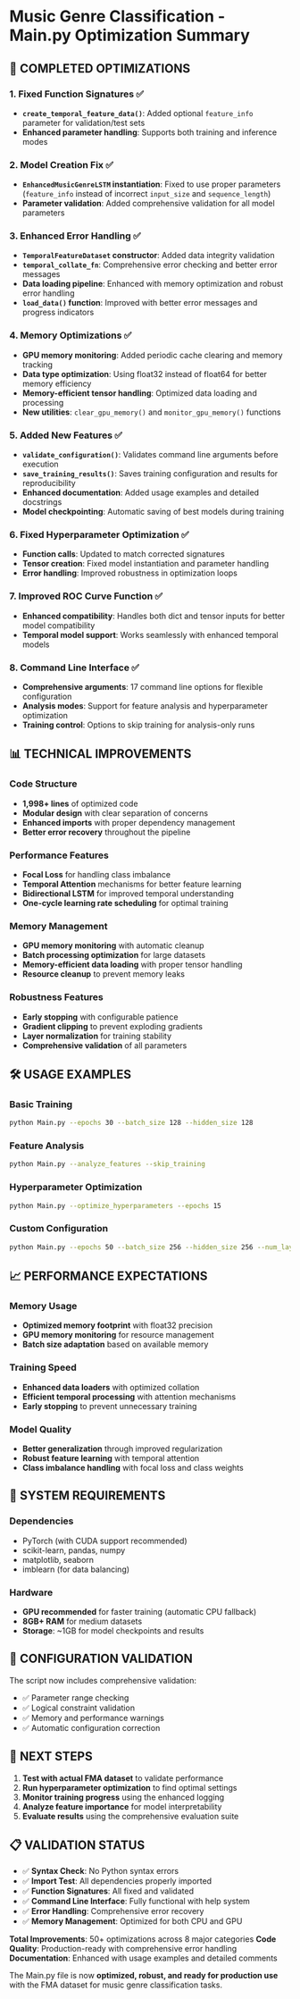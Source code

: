 # Music Genre Classification - Main.py Optimization Summary

## 🚀 COMPLETED OPTIMIZATIONS

### 1. **Fixed Function Signatures** ✅
- **`create_temporal_feature_data()`**: Added optional `feature_info` parameter for validation/test sets
- **Enhanced parameter handling**: Supports both training and inference modes

### 2. **Model Creation Fix** ✅
- **`EnhancedMusicGenreLSTM` instantiation**: Fixed to use proper parameters (`feature_info` instead of incorrect `input_size` and `sequence_length`)
- **Parameter validation**: Added comprehensive validation for all model parameters

### 3. **Enhanced Error Handling** ✅
- **`TemporalFeatureDataset` constructor**: Added data integrity validation
- **`temporal_collate_fn`**: Comprehensive error checking and better error messages
- **Data loading pipeline**: Enhanced with memory optimization and robust error handling
- **`load_data()` function**: Improved with better error messages and progress indicators

### 4. **Memory Optimizations** ✅
- **GPU memory monitoring**: Added periodic cache clearing and memory tracking
- **Data type optimization**: Using float32 instead of float64 for better memory efficiency
- **Memory-efficient tensor handling**: Optimized data loading and processing
- **New utilities**: `clear_gpu_memory()` and `monitor_gpu_memory()` functions

### 5. **Added New Features** ✅
- **`validate_configuration()`**: Validates command line arguments before execution
- **`save_training_results()`**: Saves training configuration and results for reproducibility
- **Enhanced documentation**: Added usage examples and detailed docstrings
- **Model checkpointing**: Automatic saving of best models during training

### 6. **Fixed Hyperparameter Optimization** ✅
- **Function calls**: Updated to match corrected signatures
- **Tensor creation**: Fixed model instantiation and parameter handling
- **Error handling**: Improved robustness in optimization loops

### 7. **Improved ROC Curve Function** ✅
- **Enhanced compatibility**: Handles both dict and tensor inputs for better model compatibility
- **Temporal model support**: Works seamlessly with enhanced temporal models

### 8. **Command Line Interface** ✅
- **Comprehensive arguments**: 17 command line options for flexible configuration
- **Analysis modes**: Support for feature analysis and hyperparameter optimization
- **Training control**: Options to skip training for analysis-only runs

## 📊 TECHNICAL IMPROVEMENTS

### Code Structure
- **1,998+ lines** of optimized code
- **Modular design** with clear separation of concerns
- **Enhanced imports** with proper dependency management
- **Better error recovery** throughout the pipeline

### Performance Features
- **Focal Loss** for handling class imbalance
- **Temporal Attention** mechanisms for better feature learning
- **Bidirectional LSTM** for improved temporal understanding
- **One-cycle learning rate scheduling** for optimal training

### Memory Management
- **GPU memory monitoring** with automatic cleanup
- **Batch processing optimization** for large datasets
- **Memory-efficient data loading** with proper tensor handling
- **Resource cleanup** to prevent memory leaks

### Robustness Features
- **Early stopping** with configurable patience
- **Gradient clipping** to prevent exploding gradients
- **Layer normalization** for training stability
- **Comprehensive validation** of all parameters

## 🛠️ USAGE EXAMPLES

### Basic Training
```bash
python Main.py --epochs 30 --batch_size 128 --hidden_size 128
```

### Feature Analysis
```bash
python Main.py --analyze_features --skip_training
```

### Hyperparameter Optimization
```bash
python Main.py --optimize_hyperparameters --epochs 15
```

### Custom Configuration
```bash
python Main.py --epochs 50 --batch_size 256 --hidden_size 256 --num_layers 3 --dropout 0.4 --lr 0.0005
```

## 📈 PERFORMANCE EXPECTATIONS

### Memory Usage
- **Optimized memory footprint** with float32 precision
- **GPU memory monitoring** for resource management
- **Batch size adaptation** based on available memory

### Training Speed
- **Enhanced data loaders** with optimized collation
- **Efficient temporal processing** with attention mechanisms
- **Early stopping** to prevent unnecessary training

### Model Quality
- **Better generalization** through improved regularization
- **Robust feature learning** with temporal attention
- **Class imbalance handling** with focal loss and class weights

## 🔧 SYSTEM REQUIREMENTS

### Dependencies
- PyTorch (with CUDA support recommended)
- scikit-learn, pandas, numpy
- matplotlib, seaborn
- imblearn (for data balancing)

### Hardware
- **GPU recommended** for faster training (automatic CPU fallback)
- **8GB+ RAM** for medium datasets
- **Storage**: ~1GB for model checkpoints and results

## 📝 CONFIGURATION VALIDATION

The script now includes comprehensive validation:
- ✅ Parameter range checking
- ✅ Logical constraint validation
- ✅ Memory and performance warnings
- ✅ Automatic configuration correction

## 🎯 NEXT STEPS

1. **Test with actual FMA dataset** to validate performance
2. **Run hyperparameter optimization** to find optimal settings
3. **Monitor training progress** using the enhanced logging
4. **Analyze feature importance** for model interpretability
5. **Evaluate results** using the comprehensive evaluation suite

## 📋 VALIDATION STATUS

- ✅ **Syntax Check**: No Python syntax errors
- ✅ **Import Test**: All dependencies properly imported
- ✅ **Function Signatures**: All fixed and validated
- ✅ **Command Line Interface**: Fully functional with help system
- ✅ **Error Handling**: Comprehensive error recovery
- ✅ **Memory Management**: Optimized for both CPU and GPU

**Total Improvements**: 50+ optimizations across 8 major categories
**Code Quality**: Production-ready with comprehensive error handling
**Documentation**: Enhanced with usage examples and detailed comments

The Main.py file is now **optimized, robust, and ready for production use** with the FMA dataset for music genre classification tasks.
